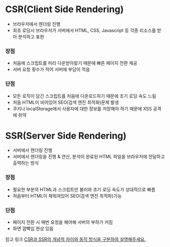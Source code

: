 # CSR(Client Side Rendering)
- 브라우저에서 렌더링 진행
- 최초 로딩시 브라우저가 서버에서 HTML, CSS, Javascript 등 각종 리소스를 받아 분석하고 표현

### 장점
- 처음에 스크립트를 미리 다운받아왔기 때문에 빠른 페이지 전환 제공
- 서버 요청 횟수가 적어 서버에 부담이 적음
### 단점
- 모든 로직이 담긴 스크립트를 처음에 다운로드하기 때문에 초기 로딩 속도 느림
- 처음 HTML이 비어있어 SEO(검색 엔진 최적화)문제 발생
- 쿠키나 localStorage에서 사용자에 대한 정보를 저장해야 하기 때문에 XSS 공격에 취약

# SSR(Server Side Rendering)
- 서버에서 렌더링 진행
- 서버에서 렌더링을 진행 & 연산, 분석이 완료된 HTML 파일을 브라우저에 전달하고 출력하는 방식

### 장점
- 필요한 부분의 HTML과 스크립트만 불러와 초기 로딩 속도가 상대적으로 빠름
- 처음부터 HTML이 채워져있어 SEO(검색 엔진 최적화)가능
### 단점
- 페이지 전환 시 매번 요청을 해야해 서버의 부하가 커짐
- 화면 깜빡임 현상 있음


참고 링크
[CSR과 SSR의 개념적 차이와 동작 방식을 구분하여 설명해주세요.](https://velog.io/@bleach7/CSR%EA%B3%BC-SSR%EC%9D%98-%EA%B0%9C%EB%85%90%EC%A0%81-%EC%B0%A8%EC%9D%B4%EC%99%80-%EB%8F%99%EC%9E%91-%EB%B0%A9%EC%8B%9D%EC%9D%84-%EA%B5%AC%EB%B6%84%ED%95%98%EC%97%AC-%EC%84%A4%EB%AA%85%ED%95%B4%EC%A3%BC%EC%84%B8%EC%9A%94)
  
